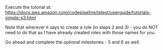 Execute the tutorial at: https://docs.aws.amazon.com/codepipeline/latest/userguide/tutorials-simple-s3.html

Note that wherever it says to create a role (in steps 2 and 3) - you do NOT need to do that as I have already created roles with those names for you.

Go ahead and complete the optional milestones - 5 and 6 as well.